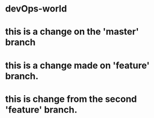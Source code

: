 # devOps-world
# this is a change on the 'master' branch
# this is a change made on 'feature' branch.
# this is change from the second 'feature' branch.
